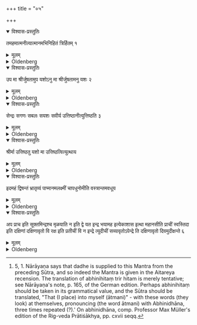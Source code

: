 +++
title = "०५"

+++


<details open><summary>विश्वास-प्रस्तुतिः</summary>

तमहमात्मनीत्यात्मानमभिनिहितं त्रिर्हितम् १
</details>

<details><summary>मूलम्</summary>

तमहमात्मनीत्यात्मानमभिनिहितं त्रिर्हितम् १
</details>

<details><summary>Oldenberg</summary>

1 [^2]. 'That (I place) within myself' - with (these words they turn their thoughts to the universal) Self that is placed (within themselves?) three times repeated (?).

[^2]:  5, 1. Nārāyaṇa says that dadhe is supplied to this Mantra from the preceding Sūtra, and so indeed the Mantra is given in the Aitareya recension. The translation of abhinihitaṃ trir hitam is merely tentative; see Nārāyaṇa's note, p. 165, of the German edition. Perhaps abhinihitaṃ should be taken in its grammatical value, and the Sūtra should be translated, "That (I place) into myself (ātmani)" - with these words (they look) at themselves, pronouncing (the word ātmani) with Abhinidhāna, three times repeated (?).' On abhinidhāna, comp. Professor Max Müller's edition of the Rig-veda Prātiśākhya, pp. cxvii seqq.

</details>

<details open><summary>विश्वास-प्रस्तुतिः</summary>

उप मा श्रीर्जुषतामुप यशोऽनु मा श्रीर्जुषतामनु यशः २
</details>

<details><summary>मूलम्</summary>

उप मा श्रीर्जुषतामुप यशोऽनु मा श्रीर्जुषतामनु यशः २
</details>

<details><summary>Oldenberg</summary>

2. With (the formula), 'May happiness rejoice in me and glory; may happiness rejoice with me and glory; - 

</details>

<details open><summary>विश्वास-प्रस्तुतिः</summary>

सेन्द्रः सगणः सबलः सयशः सवीर्य उत्तिष्ठानीत्युत्तिष्ठति ३
</details>

<details><summary>मूलम्</summary>

सेन्द्रः सगणः सबलः सयशः सवीर्य उत्तिष्ठानीत्युत्तिष्ठति ३
</details>

<details><summary>Oldenberg</summary>

3. 'Together with Indra, with the hosts, with power, with glory, with strength I will rise' - he rises up.

</details>

<details open><summary>विश्वास-प्रस्तुतिः</summary>

श्रीर्मा उत्तिष्ठतु यशो मा उत्तिष्ठत्वित्युत्थाय
</details>

<details><summary>मूलम्</summary>

श्रीर्मा उत्तिष्ठतु यशो मा उत्तिष्ठत्वित्युत्थाय
</details>

<details><summary>Oldenberg</summary>

4. 'May happiness rise to me; may glory rise to me' - when he has risen.

</details>

<details open><summary>विश्वास-प्रस्तुतिः</summary>

इदमहं द्विषन्तं भ्रातृव्यं पाप्मानमलक्ष्मीं चापधुनोमीति वस्त्रान्तमवधूय
</details>

<details><summary>मूलम्</summary>

इदमहं द्विषन्तं भ्रातृव्यं पाप्मानमलक्ष्मीं चापधुनोमीति वस्त्रान्तमवधूय
</details>

<details><summary>Oldenberg</summary>

5. 'Hereby I shake off the hater, the rival, the evil one, and the bringer of misfortune' - with (this formula) having shaken the end of the garment, - 

</details>

<details open><summary>विश्वास-प्रस्तुतिः</summary>

अप प्राच इति सूक्तमिन्द्रश्च मृळयाति न इति द्वे यत इन्द्र भयामह इत्येकाशास इत्था महानसीति प्राचीं स्वस्तिदा इति दक्षिणां दक्षिणावृतो वि रक्ष इति प्रतीचीं वि न इन्द्रे त्युदीचीं सव्यावृतोऽपेन्द्रे ति दक्षिणावृतो दिवमुदीक्षन्ते ६
</details>

<details><summary>मूलम्</summary>

अप प्राच इति सूक्तमिन्द्रश्च मृळयाति न इति द्वे यत इन्द्र भयामह इत्येकाशास इत्था महानसीति प्राचीं स्वस्तिदा इति दक्षिणां दक्षिणावृतो वि रक्ष इति प्रतीचीं वि न इन्द्रे त्युदीचीं सव्यावृतोऽपेन्द्रे ति दक्षिणावृतो दिवमुदीक्षन्ते ६
</details>

<details><summary>Oldenberg</summary>

6. The hymn, 'Away those to the east' (Rig-veda X, 131), the two (verses), 'And may Indra have mercy upon us' (II, 41, 11. 12), the one (verse), 'Of what we are in fear, O Indra' (VIII, 50, 13) - (when these texts have been murmured), they look with (the verse), 'A ruler indeed, great art thou' (X, 152, 1) to the east; with (the verse), 'The giver of bliss' (X, 152, 2) to the south, turned to the right; with (the verse), 'Away the Rakṣas' (X, 152, 3) to the west; with (the verse), 'Destroy, O Indra, our' (X, 152, 4) to the north, turned to the left; with (the verse), 'Away, O Indra' (X, 152, 5) to the sky, turned to the right.

</details>
